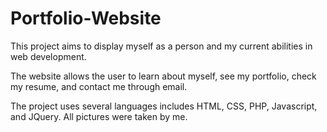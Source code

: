 # Portfolio-Website

This project aims to display myself as a person and my current abilities in web development.

The website allows the user to learn about myself, see my portfolio, check my resume, and contact me through email.

The project uses several languages includes HTML, CSS, PHP, Javascript, and JQuery. All pictures were taken by me.